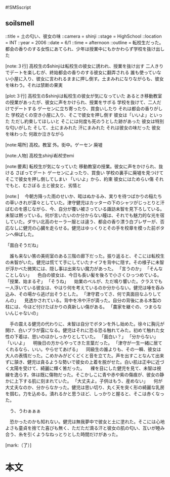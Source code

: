 #!SMSscript

## soilsmell

::title = 土の匂い、彼女の味
::camera = shinji
::stage = HighSchool
::location = INT
::year = 2006
::date = 6/1
::time = afternoon
::outline = 転校生だった。都会の香りのする女性にあてられ、少年は授業中にもかかわらず学校を抜け出した

[note:３行]
高校生の$shinjiは転校生の彼女に誘われ、授業を抜け出す
二人きりでデートを楽しむが、終始都会の香りのする彼女に翻弄される
誰も使っていない小屋に入り、彼女に言われるままに押し倒す。土まみれになりながらも、彼女を味わう。それは禁断の果実

[plot:３行]
高校生の$shinjiは転校生の彼女が気になっていた
あるとき移動教室の授業があったが、彼女に声をかけられ、授業をサボる
学校を抜けて、二人だけでデートする
ゲーセンに立ち寄ったり、買食いしたり
それは都会の香りがした
学校近くの空き小屋に入り、そこで彼女を押し倒す
彼女は「いいよ」といった
ただし約束してほしいと
そこには何度も死のうとした跡があった
彼女は特別な匂いがした
そして、土にまみれた
汗にまみれた
それは彼女の味だった
彼女を味わった
何故か泣きながら

[note:場所]
高校。教室
外。街中。ゲーセン
廃墟

[note:人物]
高校生$shinji
転校生$emi

[note:要素]
転校生が気になっていた
移動教室の授業。彼女に声をかけられ、抜ける
さぼってデート
ゲーセンによったり、買食い
学校の裏手に廃墟を見つけて
そこで彼女を押し倒してしまい
「いいよ」から、約束
彼女にはためらい傷
それでもと、むさぼる
土と彼女と、劣情と

[note:]
　今朝方降った雨のせいか、畦はぬかるみ、実りを待つばかりの稲たちの草いきれが濛々としていた。津守健児はカッターの下のシャツがじっとりと汗ばむのを感じながら、今、自分が覆い被さっている諏訪未智を見下ろしている。未智は黙っている。何が言いたいのか分からない瞳は、それでも魅力的な光を宿していた。ダサい北高のセーラー服とは違う、都会の香り漂う白ブレザーが、否応なしに健児の心臓を走らせる。健児はゆっくりとその手を校章を模った前ボタンへ伸ばした。

「面白そうだね」

　誰も来ない筈の美術室のある三階の廊下だった。振り返ると、そこには転校生の未智がいた。健児は慌てて手にしていたナイフを背中に隠す。その様子に未智が浮かべた微笑には、隠し事は出来ない魔力があった。
「言うのか」
「そんなことしない」
　色白の彼女は、今日も長い髪を後ろで小さくひっつめている。
「授業、始まるぞ」
「そうね」
　始業のベルが、ただ鳴り響いた。クラスでも一人浮いている彼女は、やはり何を考えているのか分からない。健児は唾を呑み込み、その場から逃げ出そうとした。
「津守君ってさ、何で真面目なふりしてんの」
　見透かされている。背中を冷や汗が滴った。自分の背後にある木製の柱には、今ほど付けたばかりの真新しい傷がある。
「農家を継ぐの、つまらないんじゃないの」

　手の震える健児の代わりに、未智は自分でボタンを外し始めた。徐々に胸元が開け、白いブラが露になる。健児はそれに恐る恐る触れてみた。初めて触れた女性の下着は、思いのほかしっかりとしていた。
「面白い？」
「分からない」
「いいよ」
　明後日の方からやってきた言葉だった。
「津守が一生一緒に居てくれるなら、いい。やらせてあげる」
　同級生の誰よりも、その一瞬、彼女は大人の表情だった。こめかみがどくどくと音を立てた。声を出すことなんて出来ずに頷き、健児は貪るような勢いで彼女の上着を脱がせた。白い肌は正中に近づく太陽を受けて、綺麗に輝く筈だった。
　裸を目にした健児を見て、未智は視線を逸らす。体は既に傷物だった。そこかしこに青や赤や紫の傷痕が、彼女の静かに上下する肌に刻まれていた。
「大丈夫よ。子供はもう、産めない」
　何が大丈夫なのか、分からなかった。健児は思い切り、丸く天を突く形の綺麗な乳房を掴む。力を込める。潰れるかと思うほど、しっかりと握ると、そこは赤くなった。

　う、うわぁぁぁ

　恐かったのかも知れない。健児は無我夢中で彼女と土に塗れた。そこには心地よさも童貞を捨てた喜びも無く、ただただ滴る汗と彼女の肌の匂い、互いが睦み合う、糸を引くようなねっとりとした時間だけがあった。

[mark:（了）]

# 本文
